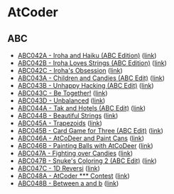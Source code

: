 # AtCoder

## ABC
- [ABC042A - Iroha and Haiku (ABC Edition)](ABC042/A) ([link](https://atcoder.jp/contests/abc042/tasks/abc042_a))
- [ABC042B - Iroha Loves Strings (ABC Edition)](ABC042/B) ([link](https://atcoder.jp/contests/abc042/tasks/abc042_b))
- [ABC042C - Iroha's Obsession](ABC042/C) ([link](https://atcoder.jp/contests/abc042/tasks/arc058_a))
- [ABC043A - Children and Candies (ABC Edit)](ABC043/A) ([link](https://atcoder.jp/contests/abc043/tasks/abc043_a))
- [ABC043B - Unhappy Hacking (ABC Edit)](ABC043/B) ([link](https://atcoder.jp/contests/abc043/tasks/abc043_b))
- [ABC043C - Be Together!](ABC043/C) ([link](https://atcoder.jp/contests/abc043/tasks/arc059_a))
- [ABC043D - Unbalanced](ABC043/D) ([link](https://atcoder.jp/contests/abc043/tasks/abc043_d))
- [ABC044A - Tak and Hotels (ABC Edit)](ABC044/A) ([link](https://atcoder.jp/contests/abc044/tasks/abc044_a))
- [ABC044B - Beautiful Strings](ABC044/B) ([link](https://atcoder.jp/contests/abc044/tasks/abc044_b))
- [ABC045A - Trapezoids](ABC045/A) ([link](https://atcoder.jp/contests/abc045/tasks/abc045_a))
- [ABC045B - Card Game for Three (ABC Edit)](ABC045/B) ([link](https://atcoder.jp/contests/abc045/tasks/abc045_b))
- [ABC046A - AtCoDeer and Paint Cans](ABC046/A) ([link](https://atcoder.jp/contests/abc046/tasks/abc046_a))
- [ABC046B - Painting Balls with AtCoDeer](ABC046/B) ([link](https://atcoder.jp/contests/abc046/tasks/abc046_b))
- [ABC047A - Fighting over Candies](ABC047/A) ([link](https://atcoder.jp/contests/abc047/tasks/abc047_a))
- [ABC047B - Snuke's Coloring 2 (ABC Edit)](ABC047/B) ([link](https://atcoder.jp/contests/abc047/tasks/abc047_b))
- [ABC047C - 1D Reversi](ABC047/C) ([link](https://atcoder.jp/contests/abc047/tasks/arc063_a))
- [ABC048A - AtCoder *** Contest](ABC048/A) ([link](https://atcoder.jp/contests/abc048/tasks/abc048_a))
- [ABC048B - Between a and b](ABC048/B) ([link](https://atcoder.jp/contests/abc048/tasks/abc048_b))